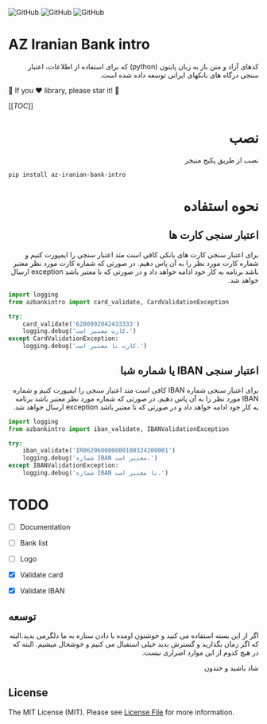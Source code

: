 <!--![GitHub All Releases](https://img.shields.io/github/downloads/ali-zahedi/az-iranian-bank-intro/total)-->
<!--![GitHub issues](https://img.shields.io/github/issues/ali-zahedi/az-iranian-bank-intro)-->
![GitHub](https://img.shields.io/github/license/ali-zahedi/az-iranian-bank-intro)
![GitHub](https://img.shields.io/pypi/pyversions/az-iranian-bank-intro.svg?maxAge=2592000)
![GitHub](https://img.shields.io/pypi/v/az-iranian-bank-intro.svg?maxAge=2592000)

# AZ Iranian Bank intro

<p dir="rtl">
 کدهای آزاد و متن باز به زبان پایتون (python) که برای استفاده از اطلاعات، اعتبار سنجی درگاه های بانکهای ایرانی توسعه داده شده است.
</p>

🌟 If you ❤️ library, please star it! 🌟

[[_TOC_]]


<h1 dir="rtl">نصب</h1>

<p dir="rtl"> نصب از طریق پکیج منیجر </p>

```pip install az-iranian-bank-intro```


<h1 dir="rtl">نحوه استفاده</h1>

<h2 dir="rtl">اعتبار سنجی کارت ها</h2>

<p dir="rtl">
برای اعتبار سنجی کارت های بانکی کافی است متد اعتبار سنجی را ایمپورت کنیم و شماره کارت مورد نظر را به آن پاس دهیم. در صورتی که شماره کارت مورد نظر معتبر باشد برنامه به کار خود ادامه خواهد داد و در صورتی که نا معتبر باشد exception ارسال خواهد شد. 
</p>

```python
import logging
from azbankintro import card_validate, CardValidationException

try:
    card_validate('6280992042433333')
    logging.debug('کارت معتبر است.')     
except CardValidationException:
    logging.debug('کارت نا معتبر است.')
```


<h2 dir="rtl">اعتبار سنجی IBAN یا شماره شبا</h2>

<p dir="rtl">
برای اعتبار سنجی شماره IBAN کافی است متد اعتبار سنجی را ایمپورت کنیم و شماره IBAN مورد نظر را به آن پاس دهیم. در صورتی که شماره مورد نظر معتبر باشد برنامه به کار خود ادامه خواهد داد و در صورتی که نا معتبر باشد exception ارسال خواهد شد. 
</p>

```python
import logging
from azbankintro import iban_validate, IBANValidationException

try:
    iban_validate('IR062960000000100324200001')
    logging.debug('شماره IBAN معتبر است.')     
except IBANValidationException:
    logging.debug('شماره IBAN نا معتبر است.')
```


# TODO

- [ ] Documentation

- [ ] Bank list

- [ ] Logo

- [X] Validate card 

- [X] Validate IBAN



## توسعه

<p dir="rtl">
 اگر از این بسته استفاده می کنید و خوشتون اومده با دادن ستاره به ما دلگرمی بدید.البته که اگر زمان بگذارید و گسترش بدید خیلی استقبال می کنیم و خوشحال میشیم. البته که در هیچ کدوم از این موارد اصراری نیست. 
</p>
<p dir="rtl">
 شاد باشید و خندون
</p>

## License

The MIT License (MIT). Please see [License File](LICENSE) for more information.
